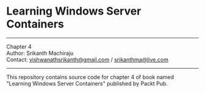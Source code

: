 # Learning Windows Server Containers
**********************************************************************************************************************************************
Chapter 4 <br/>
Author: Srikanth Machiraju <br/>
Contact: vishwanathsrikanth@gmail.com / srikanthma@live.com<br/>
**********************************************************************************************************************************************
This repository contains source code for chapter 4 of book named "Learning Windows Server Containers" published by Packt Pub.
